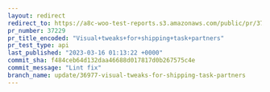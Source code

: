 ```yaml
---
layout: redirect
redirect_to: https://a8c-woo-test-reports.s3.amazonaws.com/public/pr/37229/api/index.html
pr_number: 37229
pr_title_encoded: "Visual+tweaks+for+shipping+task+partners"
pr_test_type: api
last_published: "2023-03-16 01:13:22 +0000"
commit_sha: f484ceb64d132daa46688d017817d0b267575c4e
commit_message: "Lint fix"
branch_name: update/36977-visual-tweaks-for-shipping-task-partners
---
```

